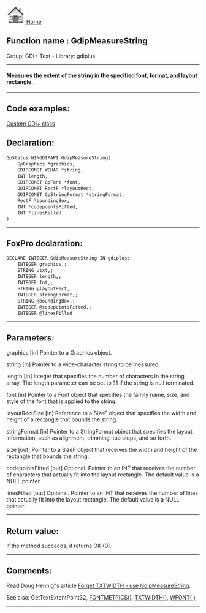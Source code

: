 [<img src="../../images/home.png"> Home ](https://github.com/VFPX/Win32API)  

## Function name : GdipMeasureString
Group: GDI+ Text - Library: gdiplus    
***  


#### Measures the extent of the string in the specified font, format, and layout rectangle.

***  


## Code examples:
[Custom GDI+ class](../../samples/sample_450.md)  

## Declaration:
```foxpro  
GpStatus WINGDIPAPI GdipMeasureString(
	GpGraphics *graphics,
	GDIPCONST WCHAR *string,
	INT length,
	GDIPCONST GpFont *font,
	GDIPCONST RectF *layoutRect,
	GDIPCONST GpStringFormat *stringFormat,
	RectF *boundingBox,
	INT *codepointsFitted,
	INT *linesFilled
)  
```  
***  


## FoxPro declaration:
```foxpro  
DECLARE INTEGER GdipMeasureString IN gdiplus;
	INTEGER graphics,;
	STRING utxt,;
	INTEGER length,;
	INTEGER fnt,;
	STRING @layoutRect,;
	INTEGER stringFormat,;
	STRING @boundingBox,;
	INTEGER @codepointsFitted,;
	INTEGER @linesFilled  
```  
***  


## Parameters:
graphics
[in] Pointer to a Graphics object.

string
[in] Pointer to a wide-character string to be measured. 

length
[in] Integer that specifies the number of characters in the string array. The length parameter can be set to ?1 if the string is null terminated. 

font
[in] Pointer to a Font object that specifies the family name, size, and style of the font that is applied to the string. 

layoutRectSize
[in] Reference to a SizeF object that specifies the width and height of a rectangle that bounds the string. 

stringFormat
[in] Pointer to a StringFormat object that specifies the layout information, such as alignment, trimming, tab stops, and so forth. 

size
[out] Pointer to a SizeF object that receives the width and height of the rectangle that bounds the string. 

codepointsFitted
[out] Optional. Pointer to an INT that receives the number of characters that actually fit into the layout rectangle. The default value is a NULL pointer. 

linesFilled
[out] Optional. Pointer to an INT that receives the number of lines that actually fit into the layout rectangle. The default value is a NULL pointer. 
  
***  


## Return value:
If the method succeeds, it returns OK (0).  
***  


## Comments:
Read Doug Hennig"s article <a href="http://doughennig.blogspot.com/2006/04/forget-txtwidth-use-gdipmeasurestring.html">Forget TXTWIDTH - use GdipMeasureString</a>.  
  
See also: GetTextExtentPoint32, <a href="http://msdn2.microsoft.com/en-us/library/fhfdf28k(VS.80).aspx">FONTMETRICS()</a>, <a href="http://msdn2.microsoft.com/en-us/library/a93d7wy7(VS.80).aspx">TXTWIDTH()</a>, <a href="http://msdn2.microsoft.com/en-us/library/bx88s7fs(VS.80).aspx">WFONT( )</a>  
  
***  

